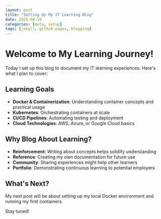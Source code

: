 ```yaml
---
layout: post
title: "Setting Up My IT Learning Blog"
date: 2025-08-19
categories: [meta, setup]
tags: [jekyll, github-pages, blogging]
---
```


# Welcome to My Learning Journey!

Today I set up this blog to document my IT learning experiences. Here's what I plan to cover:

## Learning Goals
- **Docker & Containerization**: Understanding container concepts and practical usage
- **Kubernetes**: Orchestrating containers at scale
- **CI/CD Pipelines**: Automating testing and deployment
- **Cloud Technologies**: AWS, Azure, or Google Cloud basics

## Why Blog About Learning?
- **Reinforcement**: Writing about concepts helps solidify understanding
- **Reference**: Creating my own documentation for future use
- **Community**: Sharing experiences might help other learners
- **Portfolio**: Demonstrating continuous learning to potential employers

## What's Next?
My next post will be about setting up my local Docker environment and running my first containers.

Stay tuned!

